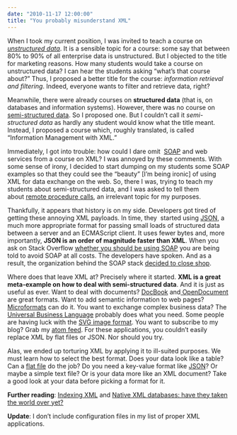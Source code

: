 ```yaml
---
date: "2010-11-17 12:00:00"
title: "You probably misunderstand XML"
---
```




When I took my current position, I was invited to teach a course on <em>[unstructured data](https://en.wikipedia.org/wiki/Unstructured_data)</em>. It is a sensible topic for a course: some say that between 80% to 90% of all enterprise data is unstructured. But I objected to the title for marketing reasons. How many students would take a course on unstructured data? I can hear the students asking &ldquo;what&rsquo;s that course about?&rdquo; Thus, I proposed a better title for the course: <em>information retrieval and filtering</em>. Indeed, everyone wants to filter and retrieve data, right?

Meanwhile, there were already courses on __structured data__ (that is, on databases and information systems). However, there was no course on [semi-structured data](https://en.wikipedia.org/wiki/Semi-structured_data). So I proposed one. But I couldn&rsquo;t call it <em>semi-structured data</em> as hardly any student would know what the title meant. Instead, I proposed a course which, roughly translated, is called &ldquo;Information Management with XML.&rdquo;

Immediately, I got into trouble: how could I dare omit  [SOAP](https://en.wikipedia.org/wiki/SOAP) and web services from a course on XML? I was annoyed by these comments. With some sense of irony, I decided to start dumping on my students some SOAP examples so that they could see the &ldquo;beauty&rdquo; [I&rsquo;m being ironic] of using XML for data exchange on the web. So, there I was, trying to teach my students about semi-structured data, and I was asked to tell them about [remote procedure calls](https://en.wikipedia.org/wiki/Remote_Procedure_Call), an irrelevant topic for my purposes.

Thankfully, it appears that history is on my side. Developers got tired of getting these annoying XML payloads. In time, they  started using [JSON](https://en.wikipedia.org/wiki/JSON), a much more appropriate format for passing small loads of structured data between a server and an ECMAScript client. It uses fewer bytes and, more importantly, __JSON is an order of magnitude faster than XML__. When you ask on Stack Overflow [whether you should be using SOAP](http://stackoverflow.com/questions/76595/soap-or-rest-for-web-services) you are being told to avoid SOAP at all costs. The developers have spoken. And as a result, the organization behind the SOAP stack [decided to close shop](http://blogs.msdn.com/b/interoperability/archive/2010/11/10/ws-i-completes-web-services-interoperability-standards-work.aspx).

Where does that leave XML at? Precisely where it started. __XML is a great meta-example on how to deal with semi-structured data__. And it is just as useful as ever. Want to deal with documents? [DocBook](https://en.wikipedia.org/wiki/Docbook) and[ OpenDocument](https://en.wikipedia.org/wiki/Odf) are great formats. Want to add semantic information to web pages? [Microformats](https://en.wikipedia.org/wiki/Microformats) can do it. You want to exchange complex business data? The [Universal Business Language](https://en.wikipedia.org/wiki/Universal_Business_Language) probably does what you need. Some people are having luck with the [SVG image format](https://en.wikipedia.org/wiki/Svg). You want to subscribe to my blog? Grab my [atom feed](http://feeds.feedburner.com/daniel-lemire/atom). For these applications, you couldn&rsquo;t easily replace XML by flat files or JSON. Nor should you try.

Alas, we ended up torturing XML by applying it to ill-suited purposes. We must learn how to select the best format. Does your data look like a table? Can a [flat file](https://en.wikipedia.org/wiki/Flat_file#Flat_files) do the job? Do you need a key-value format like [JSON](https://en.wikipedia.org/wiki/JSON)? Or maybe a simple text file? Or is your data more like an XML document? Take a good look at your data before picking a format for it.

__Further reading__: [Indexing XML](/lemire/blog/2010/06/16/indexing-xml/) and [Native XML databases: have they taken the world over yet?](/lemire/blog/2008/12/04/native-xml-databases-have-they-taken-the-world-over-yet/)

__Update__: I don&rsquo;t include configuration files in my list of proper XML applications.

